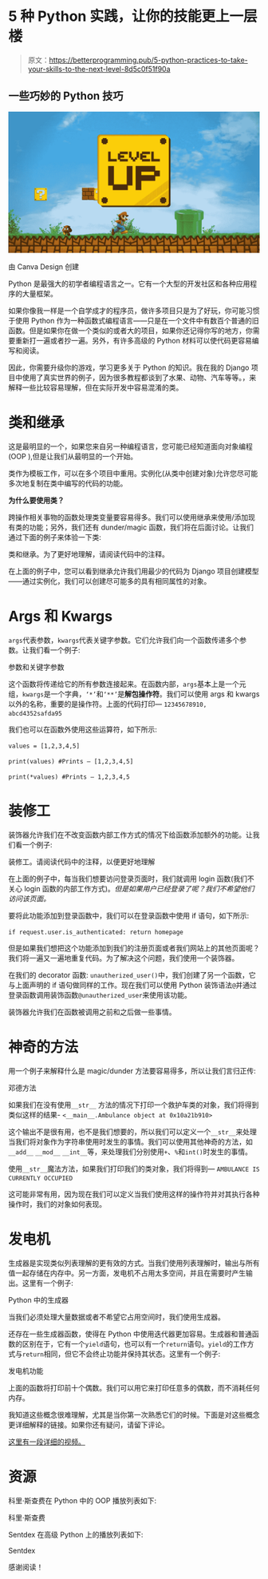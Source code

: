 # 5 种 Python 实践，让你的技能更上一层楼

> 原文：<https://betterprogramming.pub/5-python-practices-to-take-your-skills-to-the-next-level-8d5c0f51f90a>

## 一些巧妙的 Python 技巧

![](img/045e6c2d987a3a20a6f29fa356cc3d79.png)

由 Canva Design 创建

Python 是最强大的初学者编程语言之一。它有一个大型的开发社区和各种应用程序的大量框架。

如果你像我一样是一个自学成才的程序员，做许多项目只是为了好玩，你可能习惯于使用 Python 作为一种函数式编程语言——只是在一个文件中有数百个普通的旧函数。但是如果你在做一个类似的或者大的项目，如果你还记得你写的地方，你需要重新打一遍或者抄一遍。另外，有许多高级的 Python 材料可以使代码更容易编写和阅读。

因此，你需要升级你的游戏，学习更多关于 Python 的知识。我在我的 Django 项目中使用了真实世界的例子，因为很多教程都谈到了水果、动物、汽车等等。，来解释一些比较容易理解，但在实际开发中容易混淆的类。

# 类和继承

这是最明显的一个，如果您来自另一种编程语言，您可能已经知道面向对象编程(OOP ),但是让我们从最明显的一个开始。

类作为模板工作，可以在多个项目中重用。实例化(从类中创建对象)允许您尽可能多次地复制在类中编写的代码的功能。

**为什么要使用类？**

跨操作相关事物的函数处理类变量要容易得多。我们可以使用继承来使用/添加现有类的功能；另外，我们还有 dunder/magic 函数，我们将在后面讨论。让我们通过下面的例子来体验一下类:

类和继承。为了更好地理解，请阅读代码中的注释。

在上面的例子中，您可以看到继承允许我们用最少的代码为 Django 项目创建模型——通过实例化，我们可以创建尽可能多的具有相同属性的对象。

# Args 和 Kwargs

`args`代表参数，`kwargs`代表关键字参数。它们允许我们向一个函数传递多个参数。让我们看一个例子:

参数和关键字参数

这个函数将传递给它的所有参数连接起来。在函数内部，`args`基本上是一个元组，`kwargs`是一个字典，`‘*’`和`‘**’`是**解包操作符**。我们可以使用 args 和 kwargs 以外的名称，重要的是操作符。上面的代码打印— `12345678910, abcd4352safda95`

我们也可以在函数外使用这些运算符，如下所示:

`values = [1,2,3,4,5]`

`print(values) #Prints — [1,2,3,4,5]`

`print(*values) #Prints — 1,2,3,4,5`

# 装修工

装饰器允许我们在不改变函数内部工作方式的情况下给函数添加额外的功能。让我们看一个例子:

装修工。请阅读代码中的注释，以便更好地理解

在上面的例子中，每当我们想要访问登录页面时，我们就调用 login 函数(我们不关心 login 函数的内部工作方式)。*但是如果用户已经登录了呢？我们不希望他们访问该页面。*

要将此功能添加到登录函数中，我们可以在登录函数中使用 if 语句，如下所示:

`if request.user.is_authenticated: return homepage`

但是如果我们想把这个功能添加到我们的注册页面或者我们网站上的其他页面呢？我们将一遍又一遍地重复代码。为了解决这个问题，我们使用一个装饰器。

在我们的 decorator 函数: `unautherized_user()`中，我们创建了另一个函数，它与上面声明的 if 语句做同样的工作。现在我们可以使用 Python 装饰语法`@`并通过登录函数调用装饰函数`@unautherized_user`来使用该功能。

装饰器允许我们在函数被调用之前和之后做一些事情。

# 神奇的方法

用一个例子来解释什么是 magic/dunder 方法要容易得多，所以让我们言归正传:

邓德方法

如果我们在没有使用`__str__` 方法的情况下打印一个救护车类的对象，我们将得到类似这样的结果- `<__main__.Ambulance object at 0x10a21b910>`

这个输出不是很有用，也不是我们想要的，所以我们可以定义一个`__str__`来处理当我们将对象作为字符串使用时发生的事情。我们可以使用其他神奇的方法，如`__add__` `__mod__` `__int__`等，来处理我们分别使用`+`、`%`和`int()`时发生的事情。

使用`__str__`魔法方法，如果我们打印我们的类对象，我们将得到— `AMBULANCE IS CURRENTLY OCCUPIED`

这可能非常有用，因为现在我们可以定义当我们使用这样的操作符并对其执行各种操作时，我们的对象如何表现。

# 发电机

生成器是实现类似列表理解的更有效的方式。当我们使用列表理解时，输出与所有值一起存储在内存中。另一方面，发电机不占用太多空间，并且在需要时产生输出。这里有一个例子:

Python 中的生成器

当我们必须处理大量数据或者不希望它占用空间时，我们使用生成器。

还存在一些生成器函数，使得在 Python 中使用迭代器更加容易。生成器和普通函数的区别在于，它有一个`yield`语句，也可以有一个`return`语句。`yield`的工作方式与`return`相同，但它不会终止功能并保持其状态。这里有一个例子:

发电机功能

上面的函数将打印前十个偶数。我们可以用它来打印任意多的偶数，而不消耗任何内存。

我知道这些概念很难理解，尤其是当你第一次熟悉它们的时候。下面是对这些概念更详细解释的链接。如果你还有疑问，请留下评论。

[这里有一段详细的视频。](https://youtu.be/W1WLiJKaYD0)

# 资源

科里·斯查费在 Python 中的 OOP 播放列表如下:

科里·斯查费

Sentdex 在高级 Python 上的播放列表如下:

Sentdex

感谢阅读！
